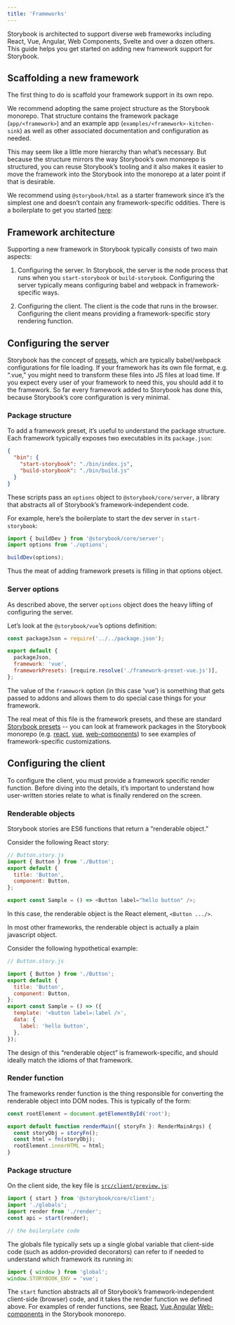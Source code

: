 ```yaml
---
title: 'Frameworks'
---
```


Storybook is architected to support diverse web frameworks including React, Vue, Angular, Web Components, Svelte and over a dozen others. This guide helps you get started on adding new framework support for Storybook.

## Scaffolding a new framework

The first thing to do is scaffold your framework support in its own repo.

We recommend adopting the same project structure as the Storybook monorepo. That structure contains the framework package (`app/<framework>`) and an example app (`examples/<framework>-kitchen-sink`) as well as other associated documentation and configuration as needed.

This may seem like a little more hierarchy than what’s necessary. But because the structure mirrors the way Storybook’s own monorepo is structured, you can reuse Storybook’s tooling and it also makes it easier to move the framework into the Storybook into the monorepo at a later point if that is desirable.

We recommend using `@storybook/html` as a starter framework since it’s the simplest one and doesn’t contain any framework-specific oddities. There is a boilerplate to get you started [here](https://github.com/CodeByAlex/storybook-framework-boilerplate):

## Framework architecture

Supporting a new framework in Storybook typically consists of two main aspects:

1. Configuring the server. In Storybook, the server is the node process that runs when you `start-storybook` or `build-storybook`. Configuring the server typically means configuring babel and webpack in framework-specific ways.

2. Configuring the client. The client is the code that runs in the browser. Configuring the client means providing a framework-specific story rendering function.

## Configuring the server

Storybook has the concept of [presets](./addons.md#addon-presets), which are typically babel/webpack configurations for file loading. If your framework has its own file format, e.g. “.vue,” you might need to transform these files into JS files at load time. If you expect every user of your framework to need this, you should add it to the framework. So far every framework added to Storybook has done this, because Storybook’s core configuration is very minimal.

### Package structure

To add a framework preset, it’s useful to understand the package structure. Each framework typically exposes two executables in its `package.json`:

```json
{
  "bin": {
    "start-storybook": "./bin/index.js",
    "build-storybook": "./bin/build.js"
  }
}
```

These scripts pass an `options` object to `@storybook/core/server`, a library that abstracts all of Storybook’s framework-independent code.

For example, here’s the boilerplate to start the dev server in `start-storybook`:

```js
import { buildDev } from '@storybook/core/server';
import options from './options';

buildDev(options);
```

Thus the meat of adding framework presets is filling in that options object.

### Server options

As described above, the server `options` object does the heavy lifting of configuring the server.

Let’s look at the `@storybook/vue`’s options definition:

```js
const packageJson = require('../../package.json');

export default {
  packageJson,
  framework: 'vue',
  frameworkPresets: [require.resolve('./framework-preset-vue.js')],
};
```

The value of the `framework` option (in this case ‘vue’) is something that gets passed to addons and allows them to do special case things for your framework.

The real meat of this file is the framework presets, and these are standard [Storybook presets](./addons.md#addon-presets) -- you can look at framework packages in the Storybook monorepo (e.g. [react](https://github.com/storybookjs/storybook/blob/next/app/react/src/server/options.ts), [vue](https://github.com/storybookjs/storybook/blob/next/app/vue/src/server/options.ts), [web-components](https://github.com/storybookjs/storybook/blob/next/app/web-components/src/server/options.ts)) to see examples of framework-specific customizations.

## Configuring the client

To configure the client, you must provide a framework specific render function. Before diving into the details, it’s important to understand how user-written stories relate to what is finally rendered on the screen.

### Renderable objects

Storybook stories are ES6 functions that return a “renderable object.”

Consider the following React story:

```js
// Button.story.js
import { Button } from './Button';
export default {
  title: 'Button',
  component: Button,
};

export const Sample = () => <Button label="hello button" />;
```

In this case, the renderable object is the React element, `<Button .../>`.

In most other frameworks, the renderable object is actually a plain javascript object.

Consider the following hypothetical example:

```js
// Button.story.js

import { Button } from './Button';
export default {
  title: 'Button',
  component: Button,
};
export const Sample = () => ({
  template: '<button label=:label />',
  data: {
    label: 'hello button',
  },
});
```

The design of this “renderable object” is framework-specific, and should ideally match the idioms of that framework.

### Render function

The frameworks render function is the thing responsible for converting the renderable object into DOM nodes. This is typically of the form:

```js
const rootElement = document.getElementById('root');

export default function renderMain({ storyFn }: RenderMainArgs) {
  const storyObj = storyFn();
  const html = fn(storyObj);
  rootElement.innerHTML = html;
}
```

### Package structure

On the client side, the key file is [`src/client/preview.js`](../configure/overview.md#configure-story-rendering):

```js
import { start } from '@storybook/core/client';
import './globals';
import render from './render';
const api = start(render);

// the boilerplate code
```

The globals file typically sets up a single global variable that client-side code (such as addon-provided decorators) can refer to if needed to understand which framework its running in:

```js
import { window } from 'global';
window.STORYBOOK_ENV = 'vue';
```

The `start` function abstracts all of Storybook’s framework-independent client-side (browser) code, and it takes the render function we defined above. For examples of render functions, see [React](https://github.com/storybookjs/storybook/blob/next/app/react/src/client/preview/render.tsx), [Vue](https://github.com/storybookjs/storybook/blob/next/app/vue/src/client/preview/render.ts),[Angular](https://github.com/storybookjs/storybook/blob/next/app/angular/src/client/preview/render.ts) [Web-components](https://github.com/storybookjs/storybook/blob/next/app/web-components/src/client/preview/render.ts) in the Storybook monorepo.
